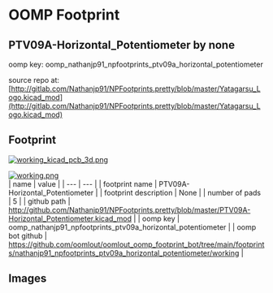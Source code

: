 # OOMP Footprint  
## PTV09A-Horizontal_Potentiometer  by none  
  
oomp key: oomp_nathanjp91_npfootprints_ptv09a_horizontal_potentiometer  
  
source repo at: [http://gitlab.com/Nathanjp91/NPFootprints.pretty/blob/master/Yatagarsu_Logo.kicad_mod](http://gitlab.com/Nathanjp91/NPFootprints.pretty/blob/master/Yatagarsu_Logo.kicad_mod)  
## Footprint  
  
[![working_kicad_pcb_3d.png](working_kicad_pcb_3d_600.png)](working_kicad_pcb_3d.png)  
  
[![working.png](working_600.png)](working.png)  
| name | value | 
| --- | --- | 
| footprint name | PTV09A-Horizontal_Potentiometer | 
| footprint description | None | 
| number of pads | 5 | 
| github path | http://github.com/Nathanjp91/NPFootprints.pretty/blob/master/PTV09A-Horizontal_Potentiometer.kicad_mod | 
| oomp key | oomp_nathanjp91_npfootprints_ptv09a_horizontal_potentiometer | 
| oomp bot github | https://github.com/oomlout/oomlout_oomp_footprint_bot/tree/main/footprints/nathanjp91_npfootprints_ptv09a_horizontal_potentiometer/working | 
## Images  

